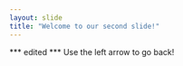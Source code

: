 ```yaml
---
layout: slide
title: "Welcome to our second slide!"
---
```

*** edited ***
Use the left arrow to go back!

